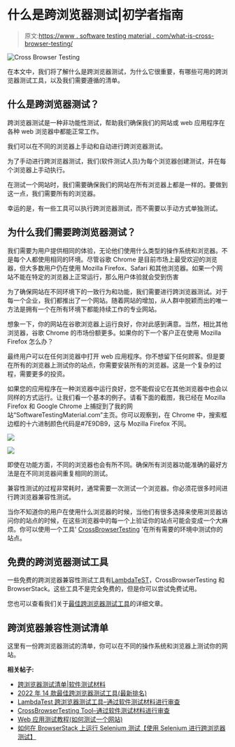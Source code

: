 # 什么是跨浏览器测试|初学者指南

> 原文:[https://www . software testing material . com/what-is-cross-browser-testing/](https://www.softwaretestingmaterial.com/what-is-cross-browser-testing/)

![Cross Browser Testing](img/af1a142cb80ab95174486d1edb2186ff.png "Cross Browser Testing")

在本文中，我们将了解什么是跨浏览器测试，为什么它很重要，有哪些可用的跨浏览器测试工具，以及我们需要遵循的清单。

## **什么是跨浏览器测试？**

跨浏览器测试是一种非功能性测试，帮助我们确保我们的网站或 web 应用程序在各种 web 浏览器中都能正常工作。

我们可以在不同的浏览器上手动和自动进行跨浏览器测试。

为了手动进行跨浏览器测试，我们(软件测试人员)为每个浏览器创建测试，并在每个浏览器上手动执行。

在测试一个网站时，我们需要确保我们的网站在所有浏览器上都是一样的。要做到这一点，我们需要所有的浏览器。

幸运的是，有一些工具可以执行跨浏览器测试，而不需要以手动方式单独测试。

## **为什么我们需要跨浏览器测试？**

我们需要为用户提供相同的体验，无论他们使用什么类型的操作系统和浏览器。不是每个人都使用相同的环境。尽管谷歌 Chrome 是目前市场上最受欢迎的浏览器，但大多数用户仍在使用 Mozilla Firefox、Safari 和其他浏览器。如果一个网站不能在特定的浏览器上正常运行，那么用户体验就会受到伤害

为了确保网站在不同环境下的一致行为和功能，我们需要进行跨浏览器测试。对于每一个企业，我们都推出了一个网站。随着网站的增加，从人群中脱颖而出的唯一方法是拥有一个在所有环境下都能持续工作的专业网站。

想象一下，你的网站在谷歌浏览器上运行良好，你对此感到满意。当然，相比其他浏览器，谷歌 Chrome 的市场份额更多。如果你的下一个客户正在使用 Mozilla Firefox 怎么办？

最终用户可以在任何浏览器中打开 web 应用程序。你不想留下任何顾客。但是要在所有的浏览器上测试你的站点，你需要安装所有的浏览器。这是一个复杂的过程，需要更多的投资。

如果您的应用程序在一种浏览器中运行良好，您不能假设它在其他浏览器中也会以同样的方式运行。让我们看一个基本的例子。请看下面的截图，我已经在 Mozilla Firefox 和 Google Chrome 上捕捉到了我的网站“SoftwareTestingMaterial.com”主页。你可以观察到，在 Chrome 中，搜索框边框的十六进制颜色代码是#7E9DB9，这与 Mozilla Firefox 不同。

![](img/e389aa694b6c8fb9c4adaa6b3be419c1.png)

![](img/f7bc0db2854ac38184246b91479a42c4.png)

即使在功能方面，不同的浏览器也会有所不同。确保所有浏览器功能准确的最好方法是在不同浏览器间重复相同的测试。

兼容性测试的过程非常耗时，通常需要一次测试一个浏览器。你必须花很多时间进行跨浏览器兼容性测试。

当你不知道你的用户在使用什么浏览器的时候，当他们有很多选择来使用浏览器访问你的站点的时候，在这些浏览器中的每一个上验证你的站点可能会变成一个大麻烦。你可以使用一个工具' [CrossBrowserTesting](https://crossbrowsertesting.com/offer/automated-testing?utm_source=stm&utm_medium=cpc&utm_campaign=sel) '在所有需要的环境中测试你的站点。

## **免费的跨浏览器测试工具**

一些免费的跨浏览器兼容性测试工具有[LambdaT](https://bit.ly/LambdaTest)[e](https://bit.ly/LambdaTest)[ST](https://bit.ly/LambdaTest)，CrossBrowserTesting 和 BrowserStack。这些工具不是完全免费的，但是你可以尝试免费试用。

您也可以查看我们关于[最佳跨浏览器测试工具](https://www.softwaretestingmaterial.com/best-cross-browser-testing-tools/)的详细文章。

## **跨浏览器兼容性测试清单**

这里有一份跨浏览器测试的清单，你可以在不同的操作系统和浏览器上测试你的网站。

**相关帖子:**

*   [跨浏览器测试清单|软件测试材料](https://www.softwaretestingmaterial.com/cross-browser-testing-checklist/)
*   [2022 年 14 款最佳跨浏览器测试工具(最新排名)](https://www.softwaretestingmaterial.com/best-cross-browser-testing-tools/)
*   [LambdaTest 跨浏览器测试工具–通过软件测试材料进行审查](https://www.softwaretestingmaterial.com/lambdatest-cross-browser-testing-tool/)
*   [CrossBrowserTesting Tool–通过软件测试材料进行审查](https://www.softwaretestingmaterial.com/cross-browser-testing-using-crossbrowsertesting-tool/)
*   [Web 应用测试教程(如何测试一个网站)](https://www.softwaretestingmaterial.com/web-application-testing-tutorial/)
*   [如何在 BrowserStack 上运行 Selenium 测试【使用 Selenium 进行跨浏览器测试】](https://www.softwaretestingmaterial.com/run-selenium-tests-on-browserstack/)